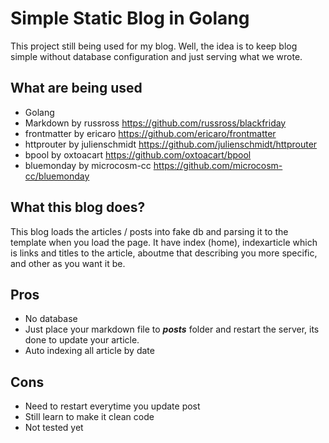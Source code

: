 # Simple Static Blog in Golang

This project still being used for my blog. Well, the idea is to keep blog simple without database configuration and just serving what we wrote.

## What are being used
+ Golang
+ Markdown by russross https://github.com/russross/blackfriday
+ frontmatter by ericaro https://github.com/ericaro/frontmatter
+ httprouter by julienschmidt https://github.com/julienschmidt/httprouter
+ bpool by oxtoacart https://github.com/oxtoacart/bpool
+ bluemonday by microcosm-cc https://github.com/microcosm-cc/bluemonday

## What this blog does?
This blog loads the articles / posts into fake db and parsing it to the template when you load the page.
It have index (home), indexarticle which is links and titles to the article, aboutme that describing you more specific,
and other as you want it be.

## Pros
+ No database
+ Just place your markdown file to ***posts*** folder and restart the server, its done to update your article.
+ Auto indexing all article by date

## Cons
+ Need to restart everytime you update post
+ Still learn to make it clean code
+ Not tested yet
